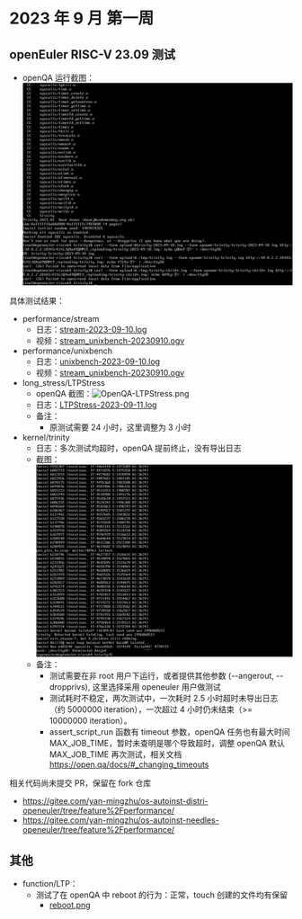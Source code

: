 # 2023 年 9 月 第一周

## openEuler RISC-V 23.09 测试

- openQA 运行截图：![openqa-stress-unixbench-trinity](./202309_week1/openqa-stress-unixbench-trinity.png)

具体测试结果：

- performance/stream
  - 日志：[stream-2023-09-10.log](./202309_week1/stream-stream-2023-09-10.log)
  - 视频：[stream_unixbench-20230910.ogv](./202309_week1/stream_unixbench-20230910.ogv)
- performance/unixbench
  - 日志：[unixbench-2023-09-10.log](./202309_week1/unixbench-unixbench-2023-09-10.log)
  - 视频：[stream_unixbench-20230910.ogv](./202309_week1/stream_unixbench-20230910.ogv)
- long_stress/LTPStress
  - openQA 截图：![OpenQA-LTPStress.png](./202309_week1/LTPStress.png)
  - 日志：[LTPStress-2023-09-11.log](./202309_week1/LTPStress-2023-09-11.log)
  - 备注：
    - 原测试需要 24 小时，这里调整为 3 小时
- kernel/trinity
  - 日志：多次测试均超时，openQA 提前终止，没有导出日志
  - 截图：![trinity-20230910.png](./202309_week1/trinity-20230910.png)
  - 备注：
    - 测试需要在非 root 用户下运行，或者提供其他参数 (--angerout, --dropprivs), 这里选择采用 openeuler 用户做测试
    - 测试耗时不稳定，两次测试中，一次耗时 2.5 小时超时未导出日志（约 5000000 iteration），一次超过 4 小时仍未结束（>= 10000000 iteration）。
    - assert_script_run 函数有 timeout 参数，openQA 任务也有最大时间 MAX_JOB_TIME，暂时未查明是哪个导致超时，调整 openQA 默认 MAX_JOB_TIME 再次测试，相关文档 <https://open.qa/docs/#_changing_timeouts>

相关代码尚未提交 PR，保留在 fork 仓库

- <https://gitee.com/yan-mingzhu/os-autoinst-distri-openeuler/tree/feature%2Fperformance/>
- <https://gitee.com/yan-mingzhu/os-autoinst-needles-openeuler/tree/feature%2Fperformance/>

## 其他

- function/LTP：
  - 测试了在 openQA 中 reboot 的行为：正常，touch 创建的文件均有保留
    - [reboot.png](./202309_week1/openqa-reboot.png)
